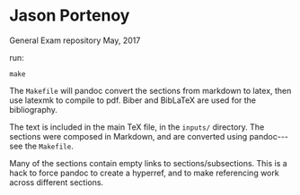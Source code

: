 # Jason Portenoy

General Exam repository
May, 2017

run:
```
make
```

The `Makefile` will pandoc convert the sections from markdown to latex, then use latexmk to compile to pdf. Biber and BibLaTeX are used for the bibliography.

The text is included in the main TeX file, in the `inputs/` directory. The sections were composed in Markdown, and are converted using pandoc---see the `Makefile`.

Many of the sections contain empty links to sections/subsections. This is a hack to force pandoc to create a hyperref, and to make referencing work across different sections.
